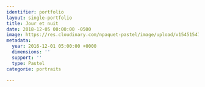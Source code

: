 ```yaml
---
identifier: portfolio
layout: single-portfolio
title: Jour et nuit
date: 2018-12-05 00:00:00 -0500
image: https://res.cloudinary.com/npaquet-pastel/image/upload/v1545154710/Jour-et-nuit-pastel-24-X-24-cm-2016.jpg
metadata:
  year: 2016-12-01 05:00:00 +0000
  dimensions: ''
  support: ''
  type: Pastel
categorie: portraits

---
```

